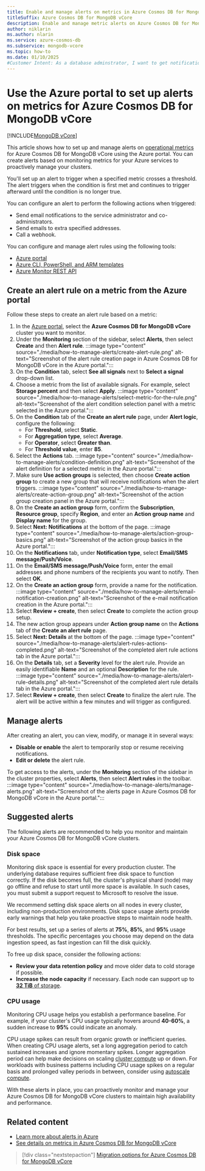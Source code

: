 ```yaml
---
title: Enable and manage alerts on metrics in Azure Cosmos DB for MongoDB vCore
titleSuffix: Azure Cosmos DB for MongoDB vCore
description: Enable and manage metric alerts on Azure Cosmos DB for MongoDB vCore clusters.
author: niklarin
ms.author: nlarin
ms.service: azure-cosmos-db
ms.subservice: mongodb-vcore
ms.topic: how-to
ms.date: 01/10/2025
#Customer Intent: As a database adminstrator, I want to get notifications when certain operational metrics on my Azure Cosmos DB for MongoDB vCore cluster reach pre-defined thresholds.
---
```


# Use the Azure portal to set up alerts on metrics for Azure Cosmos DB for MongoDB vCore

[!INCLUDE[MongoDB vCore](~/reusable-content/ce-skilling/azure/includes/cosmos-db/includes/appliesto-mongodb-vcore.md)]

This article shows how to set up and manage alerts on [operational metrics](./monitor-metrics.md) for Azure Cosmos DB for MongoDB vCore using the Azure portal. You can create alerts based on monitoring metrics for your Azure services to proactively manage your clusters.

You'll set up an alert to trigger when a specified metric crosses a threshold. The alert triggers when the condition is first met and continues to trigger afterward until the condition is no longer true.

You can configure an alert to perform the following actions when triggered:
- Send email notifications to the service administrator and co-administrators.
- Send emails to extra specified addresses.
- Call a webhook.

You can configure and manage alert rules using the following tools:
- [Azure portal](/azure/azure-monitor/alerts/alerts-create-metric-alert-rule)
- [Azure CLI, PowerShell, and ARM templates](/azure/azure-monitor/alerts/alerts-create-rule-cli-powershell-arm)
- [Azure Monitor REST API](/rest/api/monitor/metric-alerts)

## Create an alert rule on a metric from the Azure portal

Follow these steps to create an alert rule based on a metric:

1. In the [Azure portal](https://portal.azure.com/), select the **Azure Cosmos DB for MongoDB vCore** cluster you want to monitor.
1. Under the **Monitoring** section of the sidebar, select **Alerts**, then select **Create** and then **Alert rule**.
   :::image type="content" source="./media/how-to-manage-alerts/create-alert-rule.png" alt-text="Screenshot of the alert rule creation page in Azure Cosmos DB for MongoDB vCore in the Azure portal.":::
1. On the **Condition** tab, select **See all signals** next to **Select a signal** drop-down list.
1. Choose a metric from the list of available signals. For example, select **Storage percent** and then select **Apply**.
   :::image type="content" source="./media/how-to-manage-alerts/select-metric-for-the-rule.png" alt-text="Screenshot of the alert condition selection panel with a metric selected in the Azure portal.":::
1. On the **Condition** tab of the **Create an alert rule** page, under **Alert logic**, configure the following:
   - For **Threshold**, select **Static**.
   - For **Aggregation type**, select **Average**.
   - For **Operator**, select **Greater than**.
   - For **Threshold value**, enter **85**.
1. Select the **Actions** tab.
   :::image type="content" source="./media/how-to-manage-alerts/condition-definition.png" alt-text="Screenshot of the alert definition for a selected metric in the Azure portal.":::
1. Make sure **Use action groups** is selected, then choose **Create action group** to create a new group that will receive notifications when the alert triggers.
   :::image type="content" source="./media/how-to-manage-alerts/create-action-group.png" alt-text="Screenshot of the action group creation panel in the Azure portal.":::
1. On the **Create an action group** form, confirm the **Subscription**, **Resource group**, specify **Region**, and enter an **Action group name** and **Display name** for the group.
1. Select **Next: Notifications** at the bottom of the page.
   :::image type="content" source="./media/how-to-manage-alerts/action-group-basics.png" alt-text="Screenshot of the action group basics in the Azure portal.":::
1. On the **Notifications** tab, under **Notification type**, select **Email/SMS message/Push/Voice**.
1. On the **Email/SMS message/Push/Voice** form, enter the email addresses and phone numbers of the recipients you want to notify. Then select **OK**.
1. On the **Create an action group** form, provide a name for the notification.
   :::image type="content" source="./media/how-to-manage-alerts/email-notification-creation.png" alt-text="Screenshot of the e-mail notification creation in the Azure portal.":::
1. Select **Review + create**, then select **Create** to complete the action group setup. 
1. The new action group appears under **Action group name** on the **Actions** tab of the **Create an alert rule** page.
1. Select **Next: Details** at the bottom of the page.
   :::image type="content" source="./media/how-to-manage-alerts/alert-rules-actions-completed.png" alt-text="Screenshot of the completed alert rule actions tab in the Azure portal.":::
1. On the **Details** tab, set a **Severity** level for the alert rule. Provide an easily identifiable **Name** and an optional **Description** for the rule.
   :::image type="content" source="./media/how-to-manage-alerts/alert-rule-details.png" alt-text="Screenshot of the completed alert rule details tab in the Azure portal.":::
1. Select **Review + create**, then select **Create** to finalize the alert rule. The alert will be active within a few minutes and will trigger as configured.

## Manage alerts

After creating an alert, you can view, modify, or manage it in several ways:

- **Disable or enable** the alert to temporarily stop or resume receiving notifications.
- **Edit or delete** the alert rule.

To get access to the alerts, under the **Monitoring** section of the sidebar in the cluster properties, select **Alerts**, then select **Alert rules** in the toolbar.
:::image type="content" source="./media/how-to-manage-alerts/manage-alerts.png" alt-text="Screenshot of the alerts page in Azure Cosmos DB for MongoDB vCore in the Azure portal.":::

## Suggested alerts

The following alerts are recommended to help you monitor and maintain your Azure Cosmos DB for MongoDB vCore clusters.

### Disk space

Monitoring disk space is essential for every production cluster. The underlying database requires sufficient free disk space to function correctly. If the disk becomes full, the cluster's physical shard (node) may go offline and refuse to start until more space is available. In such cases, you must submit a support request to Microsoft to resolve the issue.

We recommend setting disk space alerts on all nodes in every cluster, including non-production environments. Disk space usage alerts provide early warnings that help you take proactive steps to maintain node health. 

For best results, set up a series of alerts at **75%**, **85%**, and **95%** usage thresholds. The specific percentages you choose may depend on the data ingestion speed, as fast ingestion can fill the disk quickly.

To free up disk space, consider the following actions:
- **Review your data retention policy** and move older data to cold storage if possible.
- **Increase the node capacity** if necessary. Each node can support up to [**32 TiB** of storage](./compute-storage.md#storage-in-azure-cosmos-db-for-mongodb-vcore).

### CPU usage

Monitoring CPU usage helps you establish a performance baseline. For example, if your cluster's CPU usage typically hovers around **40-60%**, a sudden increase to **95%** could indicate an anomaly.

CPU usage spikes can result from organic growth or inefficient queries. When creating CPU usage alerts, set a long aggregation period to catch sustained increases and ignore momentary spikes. Longer aggregation period can help make decisions on scaling [cluster compute](./compute-storage.md#compute-in-azure-cosmos-db-for-mongodb-vcore) up or down. For workloads with business patterns including CPU usage spikes on a regular basis and prolonged valley periods in between, consider using [autoscale compute](./autoscale.md).

With these alerts in place, you can proactively monitor and manage your Azure Cosmos DB for MongoDB vCore clusters to maintain high availability and performance.

## Related content
- [Learn more about alerts in Azure](/azure/azure-monitor/alerts/alerts-overview)
- [See details on metrics in Azure Cosmos DB for MongoDB vCore](./monitor-metrics.md)

> [!div class="nextstepaction"]
> [Migration options for Azure Cosmos DB for MongoDB vCore](migration-options.md)
